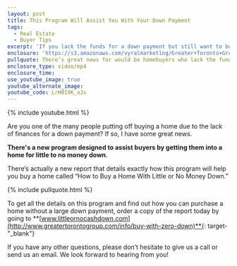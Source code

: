 ```yaml
---
layout: post
title: This Program Will Assist You With Your Down Payment
tags:
  - Real Estate
  - Buyer Tips
excerpt: 'If you lack the funds for a down payment but still want to buy a home, I’ve got some great news.'
enclosure: 'https://s3.amazonaws.com/vyralmarketing/Greater+Toronto+Group/Greater+Toronto+Group-+Great+news+for+would-be+homebuyers.mp4'
pullquote: There’s great news for would be homebuyers who lack the funds for down payment.
enclosure_type: video/mp4
enclosure_time:
use_youtube_image: true
youtube_alternate_image:
youtube_code: LrH019K_aJs
---
```



{% include youtube.html %}

Are you one of the many people putting off buying a home due to the lack of finances for a down payment? If so, I have some great news.

**There's a new program designed to assist buyers by getting them into a home for little to no money down.**

There’s actually a new report that details exactly how this program will help you buy a home called “How to Buy a Home With Little or No Money Down.”

{% include pullquote.html %}

To get all the details on this program and find out how you can purchase a home without a large down payment, order a copy of the report today by going to **[www.littleornocashdown.com](http://www.greatertorontogroup.com/info/buy-with-zero-down)**{: target-"_blank"}

If you have any other questions, please don’t hesitate to give us a call or send us an email. We look forward to hearing from you!